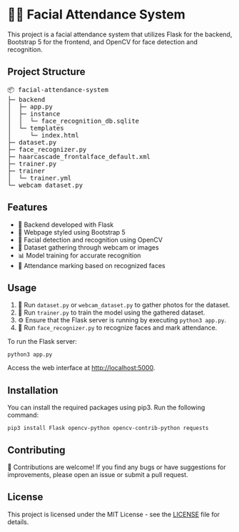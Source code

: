 # 👨‍💼 Facial Attendance System

This project is a facial attendance system that utilizes Flask for the backend, Bootstrap 5 for the frontend, and OpenCV for face detection and recognition.

## Project Structure

<pre>📦 facial-attendance-system
├─ backend
│  ├─ app.py
│  ├─ instance
│  │  └─ face_recognition_db.sqlite
│  └─ templates
│     └─ index.html
├─ dataset.py
├─ face_recognizer.py
├─ haarcascade_frontalface_default.xml
├─ trainer.py
├─ trainer
│  └─ trainer.yml
└─ webcam_dataset.py
</pre>

## Features

*   🔧 Backend developed with Flask
*   🎨 Webpage styled using Bootstrap 5
*   👤 Facial detection and recognition using OpenCV
*   📸 Dataset gathering through webcam or images
*   📊 Model training for accurate recognition
*   📝 Attendance marking based on recognized faces

## Usage

1.  📸 Run `dataset.py` or `webcam_dataset.py` to gather photos for the dataset.
2.  🚀 Run `trainer.py` to train the model using the gathered dataset.
3.  ⚙️ Ensure that the Flask server is running by executing `python3 app.py`.
4.  👀 Run `face_recognizer.py` to recognize faces and mark attendance.

To run the Flask server:

    python3 app.py

Access the web interface at [http://localhost:5000](/).

## Installation

You can install the required packages using pip3\. Run the following command:

    pip3 install Flask opencv-python opencv-contrib-python requests

## Contributing

🤝 Contributions are welcome! If you find any bugs or have suggestions for improvements, please open an issue or submit a pull request.

## License

This project is licensed under the MIT License - see the [LICENSE](LICENSE) file for details.
